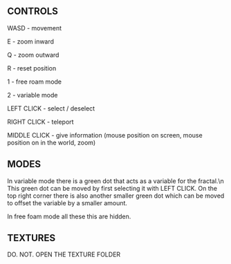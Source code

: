 ## CONTROLS

WASD - movement

E - zoom inward

Q - zoom outward


R - reset position

1 - free roam mode

2 - variable mode


LEFT CLICK   - select / deselect

RIGHT CLICK  - teleport

MIDDLE CLICK - give information  (mouse position on screen, mouse position on in the world, zoom)

## MODES

In variable mode there is a green dot that acts as a variable for the fractal.\n
This green dot can be moved by first selecting it with LEFT CLICK.
On the top right corner there is also another smaller green dot which can be moved to offset the variable by a smaller amount.

In free foam mode all these this are hidden.

## TEXTURES

DO. NOT. OPEN THE TEXTURE FOLDER